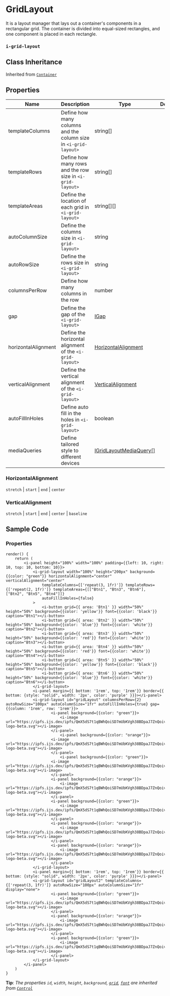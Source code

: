# GridLayout

It is a layout manager that lays out a container's components in a rectangular grid. The container is divided into equal-sized rectangles, and one component is placed in each rectangle.

### `i-grid-layout`

## Class Inheritance
Inherited from [`Container`](components/container/README.md)

## Properties

| Name                | Description                                                      | Type                                    | Default |
| ---------------     | -------------------------------------------------                | ----------                              | ------- |
| templateColumns     | Define how many columns and the column size in `<i-grid-layout>` | string[]                                |         |
| templateRows        | Define how many rows and the row size in `<i-grid-layout>`       | string[]                                |         |
| templateAreas       | Define the location of each grid in `<i-grid-layout>`            | string[][]                              |         |
| autoColumnSize      | Define the columns size in `<i-grid-layout>`                     | string                                  |         |
| autoRowSize         | Define the rows size in `<i-grid-layout>`                        | string                                  |         |
| columnsPerRow       | Define how many columns in the row                               | number                                  |         |
| gap                 | Define the gap of the `<i-grid-layout>`                          | [IGap](components/customdatatype/README.md#igap)  | |
| horizontalAlignment | Define the horizontal alignment of the `<i-grid-layout>`         | [HorizontalAlignment](#horizontalalignment) | |
| verticalAlignment   | Define the vertical alignment of the `<i-grid-layout>`           | [VerticalAlignment](#verticalalignment) | |
| autoFillInHoles     | Define auto fill in the holes in `<i-grid-layout>`               | boolean                                 |         |
| mediaQueries        | Define tailored style to different devices                       | [IGridLayoutMediaQuery&#91;&#93;](components/customdatatype/README.md#imediaquery) | |

### HorizontalAlignment
`stretch` \| `start` \| `end` \| `center`

### VerticalAlignment
`stretch` \| `start` \| `end` \| `center` \| `baseline`

## Sample Code

### Properties
```typescript(samples/i-grid-layout.tsx)
render() {
    return (
        <i-panel height="100%" width="100%" padding={{left: 10, right: 10, top: 10, bottom: 10}}>
            <i-grid-layout width="100%" height="200px" background={{color: "green"}} horizontalAlignment="center" verticalAlignment="center"
                templateColumns={['repeat(3, 1fr)']} templateRows={['repeat(2, 1fr)']} templateAreas={[["Btn1", "Btn3", "Btn6"], ["Btn2", "Btn5", "Btn4"]]} 
                autoFillInHoles={false}
            >
                <i-button grid={{ area: 'Btn1' }} width="50%" height="50%" background={{color: 'yellow'}} font={{color: 'black'}} caption="Btn1"></i-button>
                <i-button grid={{ area: 'Btn2' }} width="50%" height="50%" background={{color: 'blue'}} font={{color: 'white'}} caption="Btn2"></i-button>
                <i-button grid={{ area: 'Btn3' }} width="50%" height="50%" background={{color: 'red'}} font={{color: 'white'}} caption="Btn3"></i-button>
                <i-button grid={{ area: 'Btn4' }} width="50%" height="50%" background={{color: 'red'}} font={{color: 'white'}} caption="Btn4"></i-button>
                <i-button grid={{ area: 'Btn5' }} width="50%" height="50%" background={{color: 'yellow'}} font={{color: 'black'}} caption="Btn5"></i-button>
                <i-button grid={{ area: 'Btn6' }} width="50%" height="50%" background={{color: 'blue'}} font={{color: 'white'}} caption="Btn6"></i-button>
            </i-grid-layout> 
            <i-panel margin={{ bottom: '1rem', top: '1rem'}} border={{ bottom: {style: "solid", width: '2px', color: 'purple' }}}></i-panel>
            <i-grid-layout id="gridLayout" columnsPerRow={2} autoRowSize="100px" autoColumnSize="1fr" autoFillInHoles={true} gap={{column: '1rem', row: '1rem'}}>
                    <i-panel background={{color: "green"}}>
                        <i-image url="https://ipfs.ijs.dev/ipfs/QmX5dS7t1qBWhQoiSD7mUbKVgh38BDpaJ7ZnQoiv2HqRC4/assets/img/openswap-logo-beta.svg"></i-image>
                    </i-panel>      
                        <i-panel background={{color: "orange"}}>
                    <i-image url="https://ipfs.ijs.dev/ipfs/QmX5dS7t1qBWhQoiSD7mUbKVgh38BDpaJ7ZnQoiv2HqRC4/assets/img/openswap-logo-beta.svg"></i-image>
                    </i-panel>   
                        <i-panel background={{color: "green"}}>
                    <i-image url="https://ipfs.ijs.dev/ipfs/QmX5dS7t1qBWhQoiSD7mUbKVgh38BDpaJ7ZnQoiv2HqRC4/assets/img/openswap-logo-beta.svg"></i-image>
                    </i-panel>   
                    <i-panel background={{color: "orange"}}>
                        <i-image url="https://ipfs.ijs.dev/ipfs/QmX5dS7t1qBWhQoiSD7mUbKVgh38BDpaJ7ZnQoiv2HqRC4/assets/img/openswap-logo-beta.svg"></i-image>
                    </i-panel> 
                    <i-panel background={{color: "green"}}>
                        <i-image url="https://ipfs.ijs.dev/ipfs/QmX5dS7t1qBWhQoiSD7mUbKVgh38BDpaJ7ZnQoiv2HqRC4/assets/img/openswap-logo-beta.svg"></i-image>
                    </i-panel> 
                    <i-panel background={{color: "orange"}}>
                        <i-image url="https://ipfs.ijs.dev/ipfs/QmX5dS7t1qBWhQoiSD7mUbKVgh38BDpaJ7ZnQoiv2HqRC4/assets/img/openswap-logo-beta.svg"></i-image>
                    </i-panel>     
                    <i-panel background={{color: "orange"}}>
                        <i-image url="https://ipfs.ijs.dev/ipfs/QmX5dS7t1qBWhQoiSD7mUbKVgh38BDpaJ7ZnQoiv2HqRC4/assets/img/openswap-logo-beta.svg"></i-image>
                    </i-panel>                
            </i-grid-layout>
            <i-panel margin={{ bottom: '1rem', top: '1rem'}} border={{ bottom: {style: "solid", width: '2px', color: 'purple' }}}></i-panel>
            <i-grid-layout id="gridLayout2" templateColumns={['repeat(3, 1fr)']} autoRowSize="100px" autoColumnSize="1fr" display="none">
                    <i-panel background={{color: "green"}}>
                        <i-image url="https://ipfs.ijs.dev/ipfs/QmX5dS7t1qBWhQoiSD7mUbKVgh38BDpaJ7ZnQoiv2HqRC4/assets/img/openswap-logo-beta.svg"></i-image>
                    </i-panel>      
                    <i-panel background={{color: "orange"}}>
                        <i-image url="https://ipfs.ijs.dev/ipfs/QmX5dS7t1qBWhQoiSD7mUbKVgh38BDpaJ7ZnQoiv2HqRC4/assets/img/openswap-logo-beta.svg"></i-image>
                    </i-panel>   
                    <i-panel background={{color: "green"}}>
                        <i-image url="https://ipfs.ijs.dev/ipfs/QmX5dS7t1qBWhQoiSD7mUbKVgh38BDpaJ7ZnQoiv2HqRC4/assets/img/openswap-logo-beta.svg"></i-image>
                    </i-panel>              
            </i-grid-layout>
        </i-panel>
    )
}
```
**Tip**: _The properties `id`, `width`, `height`, `background`, [`grid`](components/customdatatype/README.md#igrid), [`font`](components/customdatatype/README.md#ifont) are inherited from [`Control`](components/Control/README.md)_